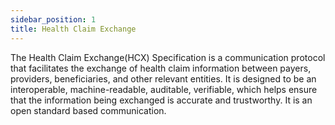 ```yaml
---
sidebar_position: 1
title: Health Claim Exchange
---
```


The Health Claim Exchange(HCX) Specification is a communication protocol that facilitates the exchange of health claim information between payers, providers, beneficiaries, and other relevant entities. It is designed to be an interoperable, machine-readable, auditable, verifiable, which helps ensure that the information being exchanged is accurate and trustworthy. It is an open standard based communication. 
